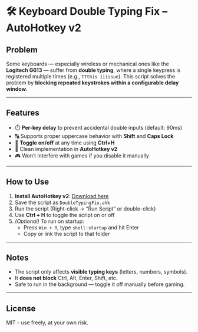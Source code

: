 # 🛠 Keyboard Double Typing Fix – AutoHotkey v2

## Problem

Some keyboards — especially wireless or mechanical ones like the **Logitech G613** — suffer from **double typing**, where a single keypress is registered multiple times (e.g., `TTthis iiissue`). This script solves the problem by **blocking repeated keystrokes within a configurable delay window**.

---

## Features

- ⏱️ **Per-key delay** to prevent accidental double inputs (default: 90ms)
- 🔠 Supports proper uppercase behavior with **Shift** and **Caps Lock**
- 🔁 **Toggle on/off** at any time using **Ctrl+H**
- 🔧 Clean implementation in **AutoHotkey v2**
- 🎮 Won’t interfere with games if you disable it manually

---

## How to Use

1. **Install AutoHotkey v2**: [Download here](https://www.autohotkey.com/)
2. Save the script as `DoubleTypingFix.ahk`
3. Run the script (Right-click → “Run Script” or double-click)
4. Use **Ctrl + H** to toggle the script on or off
5. *(Optional)* To run on startup:
   - Press `Win + R`, type `shell:startup` and hit Enter
   - Copy or link the script to that folder

---

## Notes

- The script only affects **visible typing keys** (letters, numbers, symbols).
- It **does not block** Ctrl, Alt, Enter, Shift, etc.
- Safe to run in the background — toggle it off manually before gaming.

---

## License

MIT – use freely, at your own risk.
